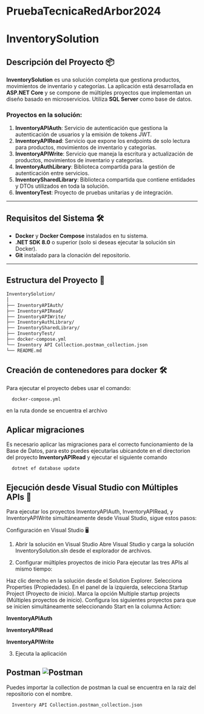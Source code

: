 
# PruebaTecnicaRedArbor2024

# InventorySolution

## Descripción del Proyecto 📦

**InventorySolution** es una solución completa que gestiona productos, movimientos de inventario y categorías. La aplicación está desarrollada en **ASP.NET Core** y se compone de múltiples proyectos que implementan un diseño basado en microservicios. Utiliza **SQL Server** como base de datos.


### Proyectos en la solución:

1. **InventoryAPIAuth**: Servicio de autenticación que gestiona la autenticación de usuarios y la emisión de tokens JWT.
2. **InventoryAPIRead**: Servicio que expone los endpoints de solo lectura para productos, movimientos de inventario y categorías.
3. **InventoryAPIWrite**: Servicio que maneja la escritura y actualización de productos, movimientos de inventario y categorías.
4. **InventoryAuthLibrary**: Biblioteca compartida para la gestión de autenticación entre servicios.
5. **InventorySharedLibrary**: Biblioteca compartida que contiene entidades y DTOs utilizados en toda la solución.
6. **InventoryTest**: Proyecto de pruebas unitarias y de integración.

---

## Requisitos del Sistema 🛠️

- **Docker** y **Docker Compose** instalados en tu sistema.
- **.NET SDK 8.0** o superior (solo si deseas ejecutar la solución sin Docker).
- **Git** instalado para la clonación del repositorio.

---

## Estructura del Proyecto 📂

```bash
InventorySolution/
│
├── InventoryAPIAuth/                                                   # Servicio de autenticación
├── InventoryAPIRead/                                                   # Servicio de lectura de datos
├── InventoryAPIWrite/                                                  # Servicio de escritura de datos
├── InventoryAuthLibrary/                                               # Biblioteca compartida para autenticación
├── InventorySharedLibrary/                                             # Biblioteca compartida con entidades y DTOs
├── InventoryTest/                                                      # Proyecto de pruebas
├── docker-compose.yml                                                  # Archivo de configuración para docker-compose
└── Inventory API Collection.postman_collection.json                    # Archivo de collection para postman
└── README.md                                                           # Readme de la aplicación
```


## Creación de contenedores para docker 🛠️

Para ejecutar el proyecto debes usar el comando:
```bash
  docker-compose.yml
```
en la ruta donde se encuentra el archivo 


## Aplicar migraciones

Es necesario aplicar las migraciones para el correcto funcionamiento de la Base de Datos, para esto puedes ejecutarlas ubicandote en el directorion del proyecto **InventoryAPIRead** y ejecutar el siguiente comando

```bash
  dotnet ef database update
```

## Ejecución desde Visual Studio con Múltiples APIs 🚀

Para ejecutar los proyectos InventoryAPIAuth, InventoryAPIRead, y InventoryAPIWrite simultáneamente desde Visual Studio, sigue estos pasos:

Configuración en Visual Studio 🖥️
1. Abrir la solución en Visual Studio
Abre Visual Studio y carga la solución InventorySolution.sln desde el explorador de archivos.

2. Configurar múltiples proyectos de inicio
Para ejecutar las tres APIs al mismo tiempo:

Haz clic derecho en la solución desde el Solution Explorer.
Selecciona Properties (Propiedades).
En el panel de la izquierda, selecciona Startup Project (Proyecto de inicio).
Marca la opción Multiple startup projects (Múltiples proyectos de inicio).
Configura los siguientes proyectos para que se inicien simultáneamente seleccionando Start en la columna Action:

**InventoryAPIAuth**

**InventoryAPIRead**

**InventoryAPIWrite**

3. Ejecuta la aplicación



## Postman ![Postman](https://img.shields.io/badge/Postman-FF6C37?logo=postman&logoColor=white)

Puedes importar la collection de postman la cual se encuentra en la raiz del repositorio con el nombre.

```bash
  Inventory API Collection.postman_collection.json
```

